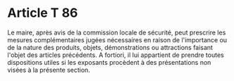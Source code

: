# Article T 86

Le maire, après avis de la commission locale de sécurité, peut prescrire les mesures complémentaires jugées nécessaires en raison de l'importance ou de la nature des produits, objets, démonstrations ou attractions faisant l'objet des articles précédents. A fortiori, il lui appartient de prendre toutes dispositions utiles si les exposants procèdent à des présentations non visées à la présente section.
